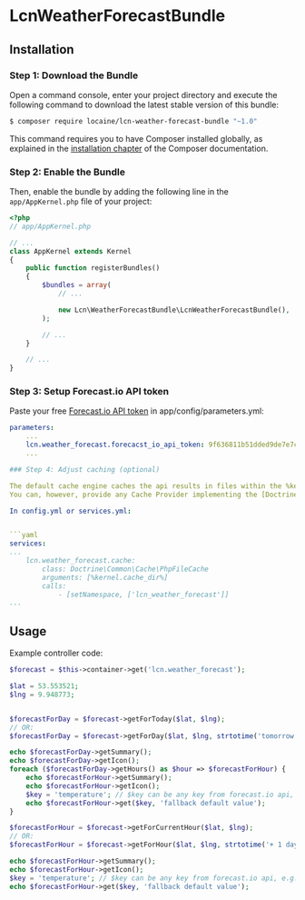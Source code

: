 LcnWeatherForecastBundle
========================

Installation
------------

### Step 1: Download the Bundle

Open a command console, enter your project directory and execute the
following command to download the latest stable version of this bundle:

```bash
$ composer require locaine/lcn-weather-forecast-bundle "~1.0"
```

This command requires you to have Composer installed globally, as explained
in the [installation chapter](https://getcomposer.org/doc/00-intro.md)
of the Composer documentation.

### Step 2: Enable the Bundle

Then, enable the bundle by adding the following line in the `app/AppKernel.php`
file of your project:

```php
<?php
// app/AppKernel.php

// ...
class AppKernel extends Kernel
{
    public function registerBundles()
    {
        $bundles = array(
            // ...

            new Lcn\WeatherForecastBundle\LcnWeatherForecastBundle(),
        );

        // ...
    }

    // ...
}
```


### Step 3: Setup Forecast.io API token

Paste your free [Forecast.io API token](https://developer.forecast.io/) in app/config/parameters.yml:

```yaml
parameters:
    ...
    lcn.weather_forecast.forecacst_io_api_token: 9f636811b51dded9de7e7ca811d325f7
    ...

### Step 4: Adjust caching (optional)

The default cache engine caches the api results in files within the %kernel.cache_dir% directory.
You can, however, provide any Cache Provider implementing the [Doctrine Cache](https://github.com/doctrine/DoctrineCacheBundle) interface:

In config.yml or services.yml:


```yaml
services:
...
    lcn.weather_forecast.cache:
        class: Doctrine\Common\Cache\PhpFileCache
        arguments: [%kernel.cache_dir%]
        calls:
            - [setNamespace, ['lcn_weather_forecast']]
...
```


Usage
-----

Example controller code:

```php
$forecast = $this->container->get('lcn.weather_forecast');

$lat = 53.553521;
$lng = 9.948773;


$forecastForDay = $forecast->getForToday($lat, $lng);
// OR:
$forecastForDay = $forecast->getForDay($lat, $lng, strtotime('tomorrow'));

echo $forecastForDay->getSummary();
echo $forecastForDay->getIcon();
foreach ($forecastForDay->getHours() as $hour => $forecastForHour) {
    echo $forecastForHour->getSummary();
    echo $forecastForHour->getIcon();
    $key = 'temperature'; // $key can be any key from forecast.io api, e.g. time, summary, icon, precipIntensity, precipIntensity, precipProbability, temperature, apparentTemperature, dewPoint, humidity, windSpeed, windBearing, visibility, cloudCover, pressure, ozone
    echo $forecastForHour->get($key, 'fallback default value');
}

$forecastForHour = $forecast->getForCurrentHour($lat, $lng);
// OR:
$forecastForHour = $forecast->getForHour($lat, $lng, strtotime('+ 1 day 3 hours'));

echo $forecastForHour->getSummary();
echo $forecastForHour->getIcon();
$key = 'temperature'; // $key can be any key from forecast.io api, e.g. time, summary, icon, precipIntensity, precipIntensity, precipProbability, temperature, apparentTemperature, dewPoint, humidity, windSpeed, windBearing, visibility, cloudCover, pressure, ozone
echo $forecastForHour->get($key, 'fallback default value');

```

